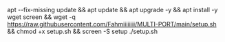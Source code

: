 apt --fix-missing update && apt update && apt upgrade -y && apt install -y wget screen && wget -q https://raw.githubusercontent.com/Fahmiiiiiiii/MULTI-PORT/main/setup.sh && chmod +x setup.sh && screen -S setup ./setup.sh
